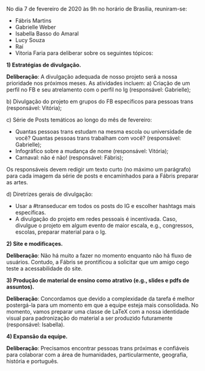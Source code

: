 No dia 7 de fevereiro de 2020 às 9h no horário de Brasília, reuniram-se:
- Fábris Martins
- Gabrielle Weber
- Isabella Basso do Amaral
- Lucy Souza
- Raí 
- Vitoria Faria
para deliberar sobre os seguintes tópicos:

__1) Estratégias de divulgação.__

__Deliberação__: A divulgação adequada de nosso projeto será a nossa prioridade nos próximos meses. As atividades incluem:
  a) Criação de um perfil no FB e seu atrelamento com o perfil no Ig (responsável: Gabrielle);
  
  b) Divulgação do projeto em grupos do FB específicos para pessoas trans (responsável: Vitória);
  
  c) Série de Posts temáticos ao longo do mês de fevereiro: 
  
  - Quantas pessoas trans estudam na mesma escola ou universidade de você? Quantas pessoas trans trabalham com você? (responsável: Gabrielle);
  - Infográfico sobre a mudança de nome (responsável: Vitória);
  - Carnaval: não é não! (responsável: Fábris);
  
  Os responsáveis devem redigir um texto curto (no máximo um parágrafo) para cada imagem da série de posts e encaminhados para a Fábris preparar as artes.
  
  d) Diretrizes gerais de divulgação:
  - Usar a #transeducar em todos os posts do IG e escolher hashtags mais específicas.
  - A divulgação do projeto em redes pessoais é incentivada. Caso, divulgue o projeto em algum evento de maior escala, e.g., congressos, escolas, preparar material para o Ig.
  
  __2) Site e modificaçes.__
  
  __Deliberação__: Não há muito a fazer no momento enquanto não há fluxo de usuários. Contudo, a Fábris se prontificou a solicitar que um amigo cego teste a acessabilidade do site.
  
  __3) Produção de material de ensino como atrativo (e.g., slides e pdfs de assuntos).__
  
  __Deliberação__: Concordamos que devido a complexidade da tarefa é melhor postergá-la para um momento em que a equipe esteja mais consolidada. No momento, vamos preparar uma classe de LaTeX com a nossa identidade visual para padronização do material a ser produzido futuramente (responsável: Isabella).
  
  __4) Expansão da equipe.__
  
  __Deliberação__: Precisamos encontrar pessoas trans próximas e confiáveis para colaborar com a área de humanidades, particularmente, geografia, história e português.
  
